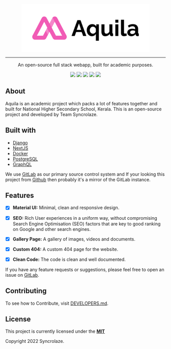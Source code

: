 <div align="center">
  <a href="https://gitlab.com/syncrolaze/aquila" target="_blank"><img src="./assets/cover2x.png" height="150" alt="aquila-logo" /></a>
</div>

---

<div align="center">
  <p>An open-source full stack webapp, built for academic purposes.</p>
</div>

<div align="center">
  <a href="#"><img src="https://badgen.net/badge/icon/gitlab?icon=gitlab&label"></a>
  <a href="#"><img src="https://img.shields.io/badge/Maintained%3F-yes-green.svg"></a>
  <a href="#"><img src="https://img.shields.io/badge/License-MIT-blue.svg"></a>
  <a href="#"><img src="https://img.shields.io/badge/code%20style-goodparts-brightgreen.svg?style=flat"></a>
  <a href="#"><img src="https://img.shields.io/badge/PRs-welcome-brightgreen.svg"></a>
</div>

## About

Aquila is an academic project which packs a lot of features together and built for National Higher Secondary School, Kerala. This is an open-source project and developed by Team Syncrolaze.

<!-- Few more words about the project -->

## Built with

- [Django](https://www.djangoproject.com/)
- [NextJS](https://nextjs.org/)
- [Docker](https://www.docker.com/)
- [PostgreSQL](https://www.postgresql.org/)
- [GraphQL](https://graphql.org/)

We use [GitLab](https://gitlab.com/syncrolaze/aquila) as our primary source control system and If your looking this project from [Github](https://github.com/syncrolaze/aquila) then probably it's a mirror of the GitLab instance.

## Features

- [x] **Material UI:** Minimal, clean and responsive design.

- [x] **SEO:** Rich User experiences in a uniform way, without compromising Search Engine Optimisation (SEO) factors that are key to good ranking on Google and other search engines.

- [x] **Gallery Page:** A gallery of images, videos and documents.

- [x] **Custom 404:** A custom 404 page for the website.

- [x] **Clean Code:** The code is clean and well documented.

If you have any feature requests or suggestions, please feel free to open an issue on [GitLab](https://gitlab.com/syncrolaze/aquila).

## Contributing

To see how to Contribute, visit [DEVELOPERS.md](DEVELOPERS.md).

## License

This project is currently licensed under the **[MIT](LICENSE)**  

Copyright 2022 Syncrolaze.